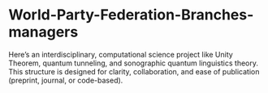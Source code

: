 # World-Party-Federation-Branches-managers

Here’s an interdisciplinary, computational science project like  Unity Theorem, quantum tunneling, and sonographic quantum linguistics theory. This structure is designed for clarity, collaboration, and ease of publication (preprint, journal, or code-based).
